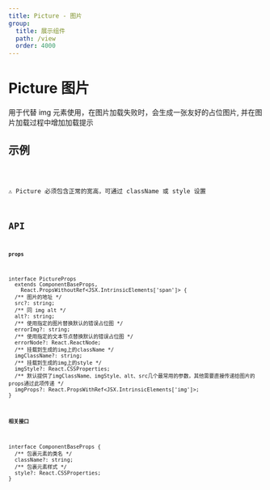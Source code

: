 ```yaml
---
title: Picture - 图片
group:
  title: 展示组件
  path: /view
  order: 4000
---
```


# Picture 图片

用于代替 img 元素使用，在图片加载失败时，会生成一张友好的占位图片, 并在图片加载过程中增加加载提示

## 示例

<code src="./demo.tsx" />

⚠ Picture 必须包含正常的宽高，可通过 className 或 style 设置

## API

**`props`**

```tsx | pure
interface PictureProps
  extends ComponentBaseProps,
    React.PropsWithoutRef<JSX.IntrinsicElements['span']> {
  /** 图片的地址 */
  src?: string;
  /** 同 img alt */
  alt?: string;
  /** 使用指定的图片替换默认的错误占位图 */
  errorImg?: string;
  /** 使用指定的文本节点替换默认的错误占位图 */
  errorNode?: React.ReactNode;
  /** 挂载到生成的img上的className */
  imgClassName?: string;
  /** 挂载到生成的img上的style */
  imgStyle?: React.CSSProperties;
  /** 默认提供了imgClassName、imgStyle、alt、src几个最常用的参数，其他需要直接传递给图片的props通过此项传递 */
  imgProps?: React.PropsWithRef<JSX.IntrinsicElements['img']>;
}
```

**`相关接口`**

```tsx | pure
interface ComponentBaseProps {
  /** 包裹元素的类名 */
  className?: string;
  /** 包裹元素样式 */
  style?: React.CSSProperties;
}
```
